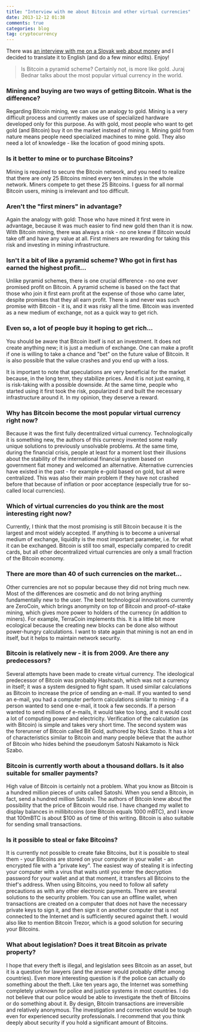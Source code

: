```yaml
---
title: "Interview with me about Bitcoin and other virtual currencies"
date: 2013-12-12 01:38
comments: true
categories: blog
tag: cryptocurrency
---
```


There was [an interview with me on a Slovak web about money](http://finweb.hnonline.sk/rozhovory-125/bitcoin-ako-pyramida-urcite-nie-je-skor-ako-zlato-597516 "interview") and I decided to translate it to English (and do a few minor edits). Enjoy!

> Is Bitcoin a pyramid scheme? Certainly not, is more like gold. Juraj Bednar talks about the most popular virtual currency in the world.

### Mining and buying are two ways of getting Bitcoin. What is the difference?

Regarding Bitcoin mining, we can use an analogy to gold. Mining is a very difficult process and currently makes use of specialized hardware developed only for this purpose. As with gold, most people who want to get gold (and Bitcoin) buy it on the market instead of mining it. Mining gold from nature means people need specialized machines to mine gold. They also need a lot of knowledge - like the location of good mining spots.

### Is it better to mine or to purchase Bitcoins?

Mining is required to secure the Bitcoin network, and you need to realize that there are only 25 Bitcoins mined every ten minutes in the whole network. Miners compete to get these 25 Bitcoins. I guess for all normal Bitcoin users, mining is irrelevant and too difficult.

### Aren't the "first miners" in advantage? 

Again the analogy with gold: Those who have mined it first were in advantage, because it was much easier to find new gold then than it is now. With Bitcoin mining, there was always a risk - no one knew if Bitcoin would take off and have any value at all. First miners are rewarding for taking this risk and investing in mining infrastructure. 

### Isn't it a bit of like a pyramid scheme? Who got in first has earned the highest profit...

Unlike pyramid schemes, there is one crucial difference - no one ever promised profit on Bitcoin. A pyramid scheme is based on the fact that those who join it first earn profit at the expense of those who came later, despite promises that they all earn profit. There is and never was such promise with Bitcoin - it is, and it was risky all the time. Bitcoin was invented as a new medium of exchange, not as a quick way to get rich.

### Even so, a lot of people buy it hoping to get rich...

You should be aware that Bitcoin itself is not an investment. It does not create anything new; it is just a medium of exchange. One can make a profit if one is willing to take a chance and "bet" on the future value of Bitcoin. It is also possible that the value crashes and you end up with a loss. 

It is important to note that speculations are very beneficial for the market because, in the long term,  they stabilize prices. And it is not just earning, it is risk-taking with a possible downside. At the same time, people who started using it first took the risk, popularized it and built the necessary infrastructure around it. In my opinion,  they deserve a reward.

### Why has Bitcoin become the most popular virtual currency right now?

Because it was the first fully decentralized virtual currency. Technologically it is something new, the authors of this currency invented some really unique solutions to previously unsolvable problems. At the same time, during the financial crisis, people at least for a moment lost their illusions about the stability of the international financial system based on government fiat money and welcomed an alternative. Alternative currencies have existed in the past - for example e-gold based on gold, but all were centralized. This was also their main problem if they have not crashed before that because of inflation or poor acceptance (especially true for so-called local currencies).

### Which of virtual currencies do you think are the most interesting right now?

Currently, I think that the most promising is still Bitcoin because it is the largest and most widely accepted. If anything is to become a universal medium of exchange, liquidity is the most important parameter, i.e. for what it can be exchanged. Bitcoin is still too small, especially compared to credit cards, but all other decentralized virtual currencies are only a small fraction of the Bitcoin economy.

### There are more than 40 of such currencies on the market...

Other currencies are not so popular because they did not bring much new. Most of the differences are cosmetic and do not bring anything fundamentally new to the user. The best technological innovations currently are ZeroCoin, which brings anonymity on top of Bitcoin and proof-of-stake mining, which gives more power to holders of the currency (in addition to miners). For example, TerraCoin implements this. It is a little bit more ecological because the creating new blocks can be done also without power-hungry calculations. I want to state again that mining is not an end in itself, but it helps to maintain network security.

### Bitcoin is relatively new - it is from 2009. Are there any predecessors?
 
Several attempts have been made to create virtual currency. The ideological predecessor of Bitcoin was probably Hashcash, which was not a currency in itself; it was a system designed to fight spam. It used similar calculations as Bitcoin to increase the price of sending an e-mail. If you wanted to send an e-mail, you had a computer perform calculations similar to mining - if a person wanted to send one e-mail, it took a few seconds. If a person wanted to send millions of e-mails, it would take too long, and it would cost a lot of computing power and electricity. Verification of the calculation (as with Bitcoin) is simple and takes very short time. The second system was the forerunner of Bitcoin called Bit Gold, authored by Nick Szabo. It has a lot of characteristics similar to Bitcoin and many people believe that the author of Bitcoin who hides behind the pseudonym Satoshi Nakamoto is Nick Szabo.

### Bitcoin is currently worth about a thousand dollars. Is it also suitable for smaller payments?

High value of Bitcoin is certainly not a problem. What you know as Bitcoin is a hundred million pieces of units called Satoshi. When you send a Bitcoin, in fact, send a hundred million Satoshi. The authors of Bitcoin knew about the possibility that the price of Bitcoin would rise. I have changed my wallet to display balances in millibitcoins (one Bitcoin equals 1000 mBTC), and I know that 100mBTC is about $100 as of time of this writing. Bitcoin is also suitable for sending small transactions.

### Is it possible to steal or fake Bitcoins?
 
It is currently not possible to create fake Bitcoins, but it is possible to steal them - your Bitcoins are stored on your computer in your wallet - an encrypted file with a "private key". The easiest way of stealing it is infecting your computer with a virus that waits until you enter the decryption password for your wallet and at that moment, it transfers all Bitcoins to the thief's address. When using Bitcoins, you need to follow all safety precautions as with any other electronic payments. There are several solutions to the security problem. You can use an offline wallet, when transactions are created on a computer that does not have the necessary private keys to sign it, and then sign it on another computer that is not connected to the Internet and is sufficiently secured against theft. I would also like to mention Bitcoin Trezor, which is a good solution for securing your Bitcoins.

### What about legislation? Does it treat Bitcoin as private property?

I hope that every theft is illegal, and legislation sees Bitcoin as an asset, but it is a question for lawyers (and the answer would probably differ among countries). Even more interesting question is if the police can actually do something about the theft. Like ten years ago, the Internet was something completely unknown for police and justice systems in most countries. I do not believe that our police would be able to investigate the theft of Bitcoins or do something about it. By design, Bitcoin transactions are irreversible and relatively anonymous. The investigation and correction would be tough even for experienced security professionals. I recommend that you think deeply about security if you hold a significant amount of Bitcoins.

